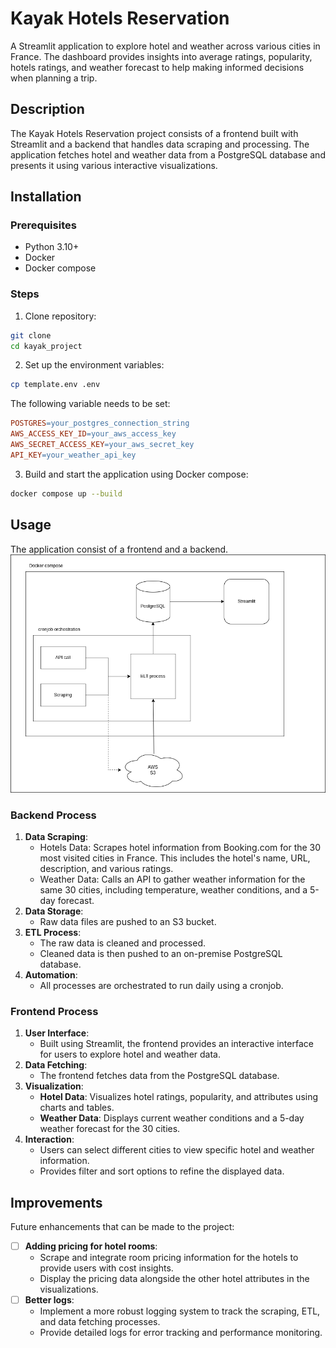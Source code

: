# Kayak Hotels Reservation

A Streamlit application to explore hotel and weather across various cities in France. The dashboard provides insights into average ratings, popularity, hotels ratings, and weather forecast to help making informed decisions when planning a trip.

## Description
The Kayak Hotels Reservation project consists of a frontend built with Streamlit and a backend that handles data scraping and processing. The application fetches hotel and weather data from a PostgreSQL database and presents it using various interactive visualizations.

## Installation
### Prerequisites
- Python 3.10+
- Docker
- Docker compose

### Steps
1. Clone repository:  
```bash
git clone
cd kayak_project
```
2. Set up the environment variables:  
```bash
cp template.env .env
```
The following variable needs to be set:
```makefile
POSTGRES=your_postgres_connection_string
AWS_ACCESS_KEY_ID=your_aws_access_key
AWS_SECRET_ACCESS_KEY=your_aws_secret_key
API_KEY=your_weather_api_key
```

3. Build and start the application using Docker compose:
```bash
docker compose up --build
```

## Usage
The application consist of a frontend and a backend.
![Full system architecture](kayak_project_3.png)

### Backend Process
1. **Data Scraping**:
    - Hotels Data: Scrapes hotel information from Booking.com for the 30 most visited cities in France. This includes the hotel's name, URL, description, and various ratings.
    - Weather Data: Calls an API to gather weather information for the same 30 cities, including temperature, weather conditions, and a 5-day forecast.
2. **Data Storage**:
    - Raw data files are pushed to an S3 bucket.
3. **ETL Process**:
    - The raw data is cleaned and processed.
    - Cleaned data is then pushed to an on-premise PostgreSQL database.
4. **Automation**:
    - All processes are orchestrated to run daily using a cronjob.

### Frontend Process
1. **User Interface**:
    - Built using Streamlit, the frontend provides an interactive interface for users to explore hotel and weather data.
2. **Data Fetching**:
    - The frontend fetches data from the PostgreSQL database.
3. **Visualization**:
    - **Hotel Data**: Visualizes hotel ratings, popularity, and attributes using charts and tables.
    - **Weather Data**: Displays current weather conditions and a 5-day weather forecast for the 30 cities.
4. **Interaction**:
    - Users can select different cities to view specific hotel and weather information.
    - Provides filter and sort options to refine the displayed data. 

## Improvements
Future enhancements that can be made to the project:  
- [ ] **Adding pricing for hotel rooms**:
    - Scrape and integrate room pricing information for the hotels to provide users with cost insights.
    - Display the pricing data alongside the other hotel attributes in the visualizations.
- [ ] **Better logs**:
    - Implement a more robust logging system to track the scraping, ETL, and data fetching processes.
    - Provide detailed logs for error tracking and performance monitoring.

